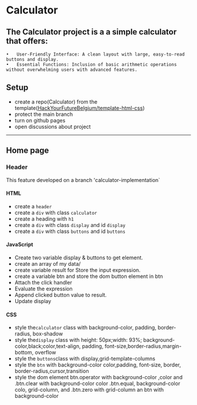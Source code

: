 
# Calculator

## The Calculator project is a a simple calculator that offers:
	•	User-Friendly Interface: A clean layout with large, easy-to-read buttons and display.
	•	Essential Functions: Inclusion of basic arithmetic operations without overwhelming users with advanced features.
	
## Setup

- create a repo(Calculator) from the
  template([HackYourFutureBelgium/template-html-css](https://github.com/sammou00/js-starter))
- protect the main branch
- turn on github pages
- open discussions about project

---

## Home page

### Header

This feature developed on a branch 'calculator-implementation`

#### HTML

- create a `header`
- create a `div` with class `calculator`
- create a heading with `h1`
- create a `div` with class `display` and id `display`
- create a `div` with class `buttons` and id `buttons`


#### JavaScript

- Create two variable  display & buttons to get element.
- create an array of my data/ 
- create variable result for Store the input expression.
- create a variable btn and store the dom button element in btn
-  Attach the click handler
-  Evaluate the expression
-   Append clicked button value to result.
-   Update display

#### CSS

- style the`calculator` class with background-color, padding, border-radius, box-shadow
- style the`display` class with  height: 50px;width: 93%; background-color,black;color,text-align, padding,
    font-size,border-radius,margin-bottom, overflow
- style the `buttons`class with display,grid-template-columns
- style the `btn` with background-color color,padding, font-size, border, border-radius,cursor,transition
- style the dom element btn.operator with background-color ,color and .btn.clear with background-color color
.btn.equal, background-color colo, grid-column, and .btn.zero with grid-column an btn with background-color